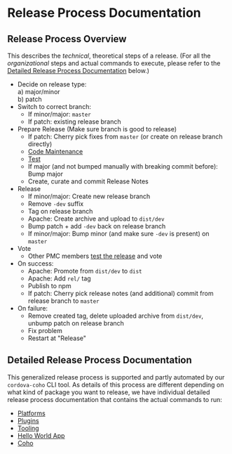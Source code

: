 # Release Process Documentation

## Release Process Overview

This describes the _technical_, theoretical steps of a release. (For all the _organizational_ steps and actual commands to execute, please refer to the [Detailed Release Process Documentation](#detailed-release-process-documentation) below.)

- Decide on release type:   
  a) major/minor  
  b) patch
- Switch to correct branch:   
  - If minor/major: `master`  
  - If patch: existing release branch
- Prepare Release (Make sure branch is good to release)
  - If patch: Cherry pick fixes from `master` (or create on release branch directly)
  - [Code Maintenance](code-maintenance.md)
  - [Test](testing-releases.md)
  - If major (and not bumped manually with breaking commit before): Bump major
  - Create, curate and commit Release Notes
- Release
  - If minor/major: Create new release branch
  - Remove `-dev` suffix
  - Tag on release branch
  - Apache: Create archive and upload to `dist/dev`
  - Bump patch + add `-dev` back on release branch
  - If minor/major: Bump minor (and make sure `-dev` is present) on `master`
- Vote
  - Other PMC members [test the release](testing-releases.md) and vote
- On success:
  - Apache: Promote from `dist/dev` to `dist`
  - Apache: Add `rel/` tag
  - Publish to npm
  - If patch: Cherry pick release notes (and additional) commit from release branch to `master`
- On failure:
  - Remove created tag, delete uploaded archive from `dist/dev`, unbump patch on release branch
  - Fix problem
  - Restart at "Release"
  
## Detailed Release Process Documentation

This generalized release process is supported and partly automated by our `cordova-coho` CLI tool. As details of this process are different depending on what kind of package you want to release, we have individual detailed release process documentation that contains the actual commands to run:

- [Platforms](https://github.com/apache/cordova-coho/blob/master/docs/platforms-release-process.md)
- [Plugins](https://github.com/apache/cordova-coho/blob/master/docs/plugins-release-process.md)
- [Tooling](https://github.com/apache/cordova-coho/blob/master/docs/tools-release-process.md)
- [Hello World App](https://github.com/apache/cordova-coho/blob/master/docs/app-hello-world-release-process.md)
- [Coho](https://github.com/apache/cordova-coho/blob/master/docs/coho-release-process.md)
